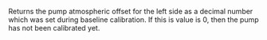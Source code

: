 Returns the pump atmospheric offset for the left side as a decimal number which was set during baseline calibration. If this is value is 0, then the pump has not been calibrated yet.